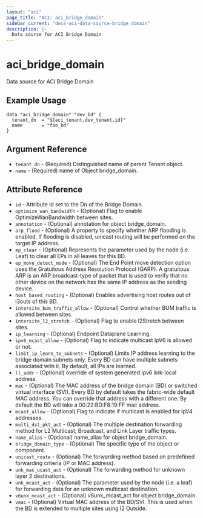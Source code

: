 ```yaml
---
layout: "aci"
page_title: "ACI: aci_bridge_domain"
sidebar_current: "docs-aci-data-source-bridge_domain"
description: |-
  Data source for ACI Bridge Domain
---
```


# aci_bridge_domain #
Data source for ACI Bridge Domain

## Example Usage ##

```hcl
data "aci_bridge_domain" "dev_bd" {
  tenant_dn  = "${aci_tenant.dev_tenant.id}"
  name       = "foo_bd"
}
```
## Argument Reference ##
* `tenant_dn` - (Required) Distinguished name of parent Tenant object.
* `name` - (Required) name of Object bridge_domain.



## Attribute Reference

* `id` - Attribute id set to the Dn of the Bridge Domain.
* `optimize_wan_bandwidth` - (Optional) Flag to enable OptimizeWanBandwidth between sites.
* `annotation` - (Optional) annotation for object bridge_domain.
* `arp_flood` - (Optional) A property to specify whether ARP flooding is enabled. If flooding is disabled, unicast routing will be performed on the target IP address.
* `ep_clear` - (Optional) Represents the parameter used by the node (i.e. Leaf) to clear all EPs in all leaves for this BD.
* `ep_move_detect_mode` - (Optional) The End Point move detection option uses the Gratuitous Address Resolution Protocol (GARP). A gratuitous ARP is an ARP broadcast-type of packet that is used to verify that no other device on the network has the same IP address as the sending device.
* `host_based_routing` - (Optional) Enables advertising host routes out of l3outs of this BD.
* `intersite_bum_traffic_allow` - (Optional) Control whether BUM traffic is allowed between sites.
* `intersite_l2_stretch` - (Optional) Flag to enable l2Stretch between sites.
* `ip_learning` - (Optional) Endpoint Dataplane Learning.
* `ipv6_mcast_allow` - (Optional) Flag to indicate multicast IpV6 is allowed or not.
* `limit_ip_learn_to_subnets` - (Optional) Limits IP address learning to the bridge domain subnets only. Every BD can have multiple subnets associated with it. By default, all IPs are learned.
* `ll_addr` - (Optional) override of system generated ipv6 link-local address.
* `mac` - (Optional) The MAC address of the bridge domain (BD) or switched virtual interface (SVI). Every BD by default takes the fabric-wide default MAC address. You can override that address with a different one. By default the BD will take a 00:22:BD:F8:19:FF mac address.
* `mcast_allow` - (Optional) Flag to indicate if multicast is enabled for IpV4 addresses.
* `multi_dst_pkt_act` - (Optional) The multiple destination forwarding method for L2 Multicast, Broadcast, and Link Layer traffic types.
* `name_alias` - (Optional) name_alias for object bridge_domain.
* `bridge_domain_type` - (Optional) The specific type of the object or component.
* `unicast_route` - (Optional) The forwarding method based on predefined forwarding criteria (IP or MAC address). 
* `unk_mac_ucast_act` - (Optional) The forwarding method for unknown layer 2 destinations.
* `unk_mcast_act` - (Optional) The parameter used by the node (i.e. a leaf) for forwarding data for an unknown multicast destination.
* `v6unk_mcast_act` - (Optional) v6unk_mcast_act for object bridge_domain.
* `vmac` - (Optional) Virtual MAC address of the BD/SVI. This is used when the BD is extended to multiple sites using l2 Outside. 
